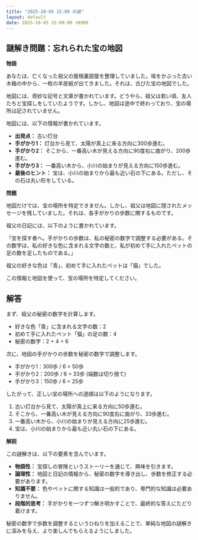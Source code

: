 ```yaml
---
title: "2025-10-05 15:09 の謎"
layout: default
date: 2025-10-05 15:09:00 +0900
---
```

## 謎解き問題：忘れられた宝の地図

**物語**

あなたは、亡くなった祖父の屋根裏部屋を整理していました。埃をかぶった古い木箱の中から、一枚の羊皮紙が出てきました。それは、古びた宝の地図でした。

地図には、奇妙な記号と文章が書かれています。どうやら、祖父は若い頃、友人たちと宝探しをしていたようです。しかし、地図は途中で終わっており、宝の場所は記されていません。

地図には、以下の情報が書かれています。

*   **出発点：** 古い灯台
*   **手がかり1：** 灯台から見て、太陽が真上に来る方向に300歩進む。
*   **手がかり2：** そこから、一番高い木が見える方向に90度右に曲がり、200歩進む。
*   **手がかり3：** 一番高い木から、小川の始まりが見える方向に150歩進む。
*   **最後のヒント：** 宝は、小川の始まりから最も近い石の下にある。ただし、その石は丸い形をしている。

**問題**

地図だけでは、宝の場所を特定できません。しかし、祖父は地図に隠されたメッセージを残していました。それは、各手がかりの歩数に関するものです。

祖父の日記には、以下のように書かれています。

「宝を探す者へ。手がかりの歩数は、私の秘密の数字で調整する必要がある。その数字は、私の好きな色に含まれる文字の数と、私が初めて手に入れたペットの足の数を足したものである。」

祖父の好きな色は「青」、初めて手に入れたペットは「猫」でした。

この情報と地図を使って、宝の場所を特定してください。

## 解答

まず、祖父の秘密の数字を計算します。

*   好きな色「青」に含まれる文字の数：2
*   初めて手に入れたペット「猫」の足の数：4
*   秘密の数字：2 + 4 = 6

次に、地図の手がかりの歩数を秘密の数字で調整します。

*   手がかり1：300歩 / 6 = 50歩
*   手がかり2：200歩 / 6 = 33歩 (端数は切り捨て)
*   手がかり3：150歩 / 6 = 25歩

したがって、正しい宝の場所への道順は以下のようになります。

1.  古い灯台から見て、太陽が真上に来る方向に50歩進む。
2.  そこから、一番高い木が見える方向に90度右に曲がり、33歩進む。
3.  一番高い木から、小川の始まりが見える方向に25歩進む。
4.  宝は、小川の始まりから最も近い丸い石の下にある。

**解説**

この謎解きは、以下の要素を含んでいます。

*   **物語性：** 宝探しの冒険というストーリーを通じて、興味を引きます。
*   **論理性：** 地図と日記の情報から、秘密の数字を導き出し、歩数を修正する必要があります。
*   **知識不要：** 色やペットに関する知識は一般的であり、専門的な知識は必要ありません。
*   **段階的思考：** 手がかりを一つずつ解き明かすことで、最終的な答えにたどり着けます。

秘密の数字で歩数を調整するというひねりを加えることで、単純な地図の謎解きに深みを与え、より楽しんでもらえるようにしました。
